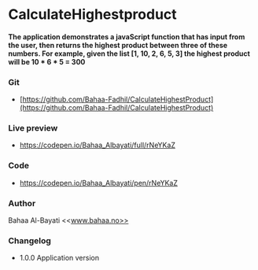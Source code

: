 # CalculateHighestproduct
 
#### The application demonstrates a javaScript function that has input from the user, then returns the highest product between three of these numbers. For example, given the list [1, 10, 2, 6, 5, 3] the highest product will be 10 * 6 * 5 = 300


### Git
* [https://github.com/Bahaa-Fadhil/CalculateHighestProduct](https://github.com/Bahaa-Fadhil/CalculateHighestProduct)


### Live preview
* https://codepen.io/Bahaa_Albayati/full/rNeYKaZ

### Code 
* https://codepen.io/Bahaa_Albayati/pen/rNeYKaZ


### Author
Bahaa Al-Bayati <<www.bahaa.no>>


### Changelog
* 1.0.0 Application version
